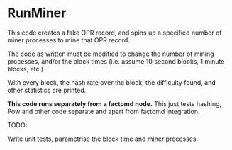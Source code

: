 # RunMiner
This code creates a fake OPR record, and spins up a specified number of miner 
processes to mine that OPR record. 

The code as written must be modified to change the number of mining processes, 
and/or the block times (i.e. assume 10 second blocks, 1 minute blocks, etc.)

With every block, the hash rate over the block, the difficulty found, and other
statistics are printed.

**This code runs separately from a factomd node.**  This just tests hashing, Pow
and other code separate and apart from factomd integration.

TODO:

Write unit tests, parametrise the block time and miner processes.
